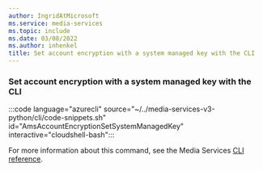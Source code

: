 ```yaml
---
author: IngridAtMicrosoft
ms.service: media-services
ms.topic: include
ms.date: 03/08/2022
ms.author: inhenkel
title: Set account encryption with a system managed key with the CLI
---
```


<!--Set account encryption with a system managed key-->

### Set account encryption with a system managed key with the CLI

:::code language="azurecli" source="~/../media-services-v3-python/cli/code-snippets.sh" id="AmsAccountEncryptionSetSystemManagedKey" interactive="cloudshell-bash":::

For more information about this command, see the Media Services [CLI reference](/cli/azure/ams/account/encryption?view=azure-cli-latest&preserve-view=true#az-ams-account-encryption-set).
